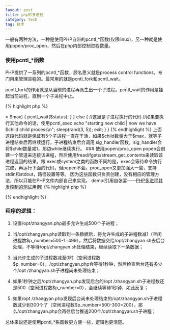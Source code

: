 ```yaml
---
layout: post
title: php的多进程
category: tech
tag: 技术
---
```


一般有两种方法，一种是使用PHP自带的pcntl_*函数(仅限linux)，另一种就是使用popen/proc_open，然后在php内部控制进程数量。

### 使用pcntl_*函数

PHP提供了一系列的pcntl_*函数，顾名思义就是process control functions，专门用来管理进程的。最常用的就是pcntl_fork和pcntl_wait。

pcntl_fork的作用就是从当前的进程再派生出一个子进程。pcntl_wait的作用是挂起当前进程，直到一个子进程中止。

{% highlight php %}
<?php
//配合pcntl_signal使用
declare(ticks=1);
//最大的子进程数量
$max = 5;
//当前的子进程数量
$child = 0;
 
//当子进程退出时，会触发该函数
function sig_handler($sig) {
	global $child;
	switch($sig) {
		case SIGCHLD:
			echo 'SIGCHLD received'."\n";
			$child--;
	}
}
 
//注册子进程退出时调用的函数
pcntl_signal(SIGCHLD, "sig_handler");
 
while(true) {
	$child++;
	/**
	 * 这个函数会返回两个值，一个为0，表示子进程；一个为正整数表示子进程的id
	 * 所以if和else里的两段代码都会执行
	 * if里的代码是父进程执行的
	 * else里的代码是子进程执行的
	 */
	$pid = pcntl_fork();
	if ($pid) {
		//这里是父进程执行的代码
		//如果子进程数超过了最大值，则挂起父进程
		//也就是说while语句不会继续执行
		if ($child >= $max) {
			pcntl_wait($status);
		}
	}
	else {
		//这里是子进程执行的代码
		//如果要执行其他命令的话，使用pcntl_exec
		echo "starting new child | now we have $child child process\n";
		sleep(rand(3, 5));
		exit;
	}
}
{% endhighlight %}

上面这段代码就是保证有5个子进程一直在干活，如果$child数量大于$max，就等子进程结束后再继续运行。子进程结束后会调用 sig_handler函数，sig_handler会将$child数量减1，那边while继续执行。

### 使用popen/proc_open

popen会创建一个管道来连接该进程，然后使用fread/fgets/stream_get_contents来读取该进程返回的结果。跟 exec或system之类的函数不同的是，exec会等待命令执行完成，再运行下面的代码，但popen不会。proc_open又更加强大一些，支持 stdin和stdout，路径设置等等。

因为这些函数只负责创建，没有相应的管理方法，所以只能在PHP文件内部自己来实现。
demo(引用自张宴——<a href="http://blog.s135.com/post/311/">PHP多进程并发控制的测试用例</a>)

{% highlight php %}
<?php
function run($input)
{
    global $p_number;
    if ($p_number <= 0)
    {
        $p_number = worker_processes($p_number);
    }
    $p_number = $p_number - 1;
    $out = popen("/bin/sh /opt/zhangyan.sh \"{$input}\" &", "r");
    pclose($out);
}
 
function worker_processes($p_number)
{
    $limit = 500;//允许推到后台的最大进程数
    while ($p_number <= 0)
    {
        $cmd = popen("ps -ef | grep \"/opt/zhangyan.sh\" | grep -v grep | wc -l", "r");
        $line = fread($cmd, 512);
        pclose($cmd);
        $p_number = $limit - $line;
        if ($p_number <= 0)
        {
            sleep(1);//暂停1秒钟
        }
    }
    return $p_number;
}
 
$input = "http://blog.s135.com"; //模拟从队列文件中读取到的数据
for ($i = 1; $i <= 1000; $i++)
{
    run($input);
    echo "Idle process number: " . $p_number . "\n";
}
?>
{% endhighlight %}

### 程序的逻辑：

1. 设置/opt/zhangyan.php最多允许生成500个子进程；

2. 当/opt/zhangyan.php读取到一条数据后，将允许生成的子进程数减1（空闲进程数$p_number=500-1=499），然后将数据交给/opt/zhangyan.sh去后台处理，不等待/opt/zhangyan.sh处理结束，继续读取下一条数据；

3. 当允许生成的子进程数减至0时（空闲进程数$p_number=0），/opt/zhangyan.php会等待1秒钟，然后检查后台还有多少个/opt /zhangyan.sh子进程尚未处理结束；

4. 如果1秒钟之后/opt/zhangyan.php发现后台的/opt /zhangyan.sh子进程数还是500（空闲进程数$p_number=0），会继续等待1秒钟，如此反复；

5. 如果/opt /zhangyan.php发现后台尚未处理结束的/opt/zhangyan.sh子进程数减少到300个了（空闲进程数$p_number=500-300=200），那么/opt/zhangyan.php会再往后台推送200个/opt/zhangyan.sh子进程；

总体来说还是使用pcntl_*系函数更方便一些，逻辑也更清楚。

